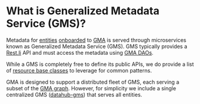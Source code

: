 # What is Generalized Metadata Service (GMS)?

Metadata for [entities](entity.md) [onboarded](../how/entity-onboarding.md) to [GMA](gma.md) is served through microservices known as Generalized Metadata Service (GMS). GMS typically provides a [Rest.li](http://rest.li) API and must access the metadata using [GMA DAOs](../architecture/metadata-serving.md). 

While a GMS is completely free to define its public APIs, we do provide a list of [resource base classes](https://github.com/linkedin/datahub-gma/tree/master/restli-resources/src/main/java/com/linkedin/metadata/restli) to leverage for common patterns.

GMA is designed to support a distributed fleet of GMS, each serving a subset of the [GMA graph](graph.md). However, for simplicity we include a single centralized GMS ([datahub-gms](../../gms)) that serves all entities.
